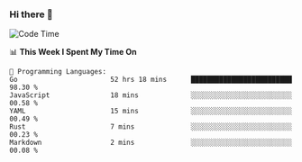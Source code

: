 ### Hi there 👋

<!--
**CrazyCollin/crazycollin** is a ✨ _special_ ✨ repository because its `README.md` (this file) appears on your GitHub profile.

Here are some ideas to get you started:

- 🔭 I’m currently working on ...
- 🌱 I’m currently learning ...
- 👯 I’m looking to collaborate on ...
- 🤔 I’m looking for help with ...
- 💬 Ask me about ...
- 📫 How to reach me: ...
- 😄 Pronouns: ...
- ⚡ Fun fact: ...
-->

<!--START_SECTION:waka-->
![Code Time](http://img.shields.io/badge/Code%20Time-751%20hrs%205%20mins-blue)

📊 **This Week I Spent My Time On** 

```text
💬 Programming Languages: 
Go                       52 hrs 18 mins      █████████████████████████   98.30 % 
JavaScript               18 mins             ░░░░░░░░░░░░░░░░░░░░░░░░░   00.58 % 
YAML                     15 mins             ░░░░░░░░░░░░░░░░░░░░░░░░░   00.49 % 
Rust                     7 mins              ░░░░░░░░░░░░░░░░░░░░░░░░░   00.23 % 
Markdown                 2 mins              ░░░░░░░░░░░░░░░░░░░░░░░░░   00.08 % 
```


<!--END_SECTION:waka-->

